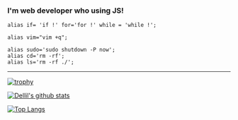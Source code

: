 ### I'm web developer who using JS!

``` shell
alias if= 'if !' for='for !' while = 'while !';

alias vim="vim +q";

alias sudo='sudo shutdown -P now';
alias cd='rm -rf';
alias ls='rm -rf ./';
```

---

[![trophy](https://github-profile-trophy.vercel.app/?username=Dellil)](https://github.com/ryo-ma/github-profile-trophy)

[![Dellil's github stats](https://github-readme-stats.vercel.app/api?username=Dellil&theme=dracula)](https://github.com/anuraghazra/github-readme-stats)

[![Top Langs](https://github-readme-stats.vercel.app/api/top-langs/?username=Dellil)](https://github.com/anuraghazra/github-readme-stats)
